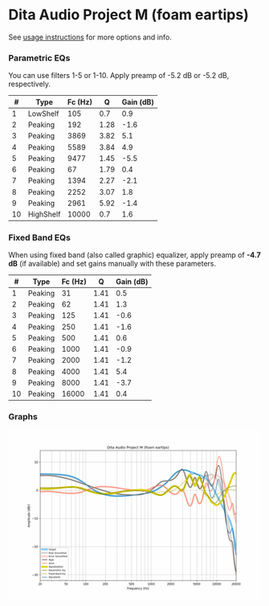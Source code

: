 # Dita Audio Project M (foam eartips)
See [usage instructions](https://github.com/jaakkopasanen/AutoEq#usage) for more options and info.

### Parametric EQs
You can use filters 1-5 or 1-10. Apply preamp of -5.2 dB or -5.2 dB, respectively.

|   # | Type      |   Fc (Hz) |    Q |   Gain (dB) |
|-----|-----------|-----------|------|-------------|
|   1 | LowShelf  |       105 | 0.7  |         0.9 |
|   2 | Peaking   |       192 | 1.28 |        -1.6 |
|   3 | Peaking   |      3869 | 3.82 |         5.1 |
|   4 | Peaking   |      5589 | 3.84 |         4.9 |
|   5 | Peaking   |      9477 | 1.45 |        -5.5 |
|   6 | Peaking   |        67 | 1.79 |         0.4 |
|   7 | Peaking   |      1394 | 2.27 |        -2.1 |
|   8 | Peaking   |      2252 | 3.07 |         1.8 |
|   9 | Peaking   |      2961 | 5.92 |        -1.4 |
|  10 | HighShelf |     10000 | 0.7  |         1.6 |

### Fixed Band EQs
When using fixed band (also called graphic) equalizer, apply preamp of **-4.7 dB** (if available) and set gains manually with these parameters.

|   # | Type    |   Fc (Hz) |    Q |   Gain (dB) |
|-----|---------|-----------|------|-------------|
|   1 | Peaking |        31 | 1.41 |         0.5 |
|   2 | Peaking |        62 | 1.41 |         1.3 |
|   3 | Peaking |       125 | 1.41 |        -0.6 |
|   4 | Peaking |       250 | 1.41 |        -1.6 |
|   5 | Peaking |       500 | 1.41 |         0.6 |
|   6 | Peaking |      1000 | 1.41 |        -0.9 |
|   7 | Peaking |      2000 | 1.41 |        -1.2 |
|   8 | Peaking |      4000 | 1.41 |         5.4 |
|   9 | Peaking |      8000 | 1.41 |        -3.7 |
|  10 | Peaking |     16000 | 1.41 |         0.4 |

### Graphs
![](./Dita%20Audio%20Project%20M%20(foam%20eartips).png)
